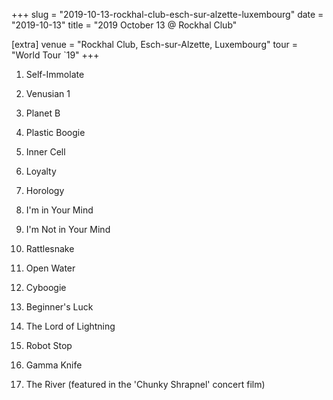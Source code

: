 +++
slug = "2019-10-13-rockhal-club-esch-sur-alzette-luxembourg"
date = "2019-10-13"
title = "2019 October 13 @ Rockhal Club"

[extra]
venue = "Rockhal Club, Esch-sur-Alzette, Luxembourg"
tour = "World Tour `19"
+++


 1. Self-Immolate

 2. Venusian 1

 3. Planet B

 4. Plastic Boogie

 5. Inner Cell

 6. Loyalty

 7. Horology

 8. I'm in Your Mind

 9. I'm Not in Your Mind

10. Rattlesnake

11. Open Water

12. Cyboogie

13. Beginner's Luck

14. The Lord of Lightning

15. Robot Stop

16. Gamma Knife

17. The River
    (featured in the 'Chunky Shrapnel' concert film)


